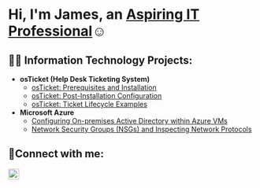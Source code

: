 <h1>Hi, I'm James, an <a href="www.linkedin.com/in/james-crawford-118566171"> Aspiring IT Professional</a>☺</h1>

<h2>👨‍💻 Information Technology Projects:</h2>

- <b>osTicket (Help Desk Ticketing System)</b>
  - [osTicket: Prerequisites and Installation](https://github.com/jcraw-ux/osticket-prereqs)
  - [osTicket: Post-Installation Configuration](https://github.com/jcraw-ux/post-install-config)
  - [osTicket: Ticket Lifecycle Examples](https://github.com/jcraw-ux/ticket-lifecycle)
- <b>Microsoft Azure</b>
  - [Configuring On-premises Active Directory within Azure VMs](https://github.com/jcraw-ux/configure-ad)
  - [Network Security Groups (NSGs) and Inspecting Network Protocols](https://github.com/jcraw-ux/azure-network-protocols)

<h2>🤳Connect with me:</h2>

[<img align="left" alt="Josh | LinkedIn" width="22px" src="https://cdn.jsdelivr.net/npm/simple-icons@v3/icons/linkedin.svg" />][linkedin]

[linkedin]: www.linkedin.com/in/james-crawford-118566171
